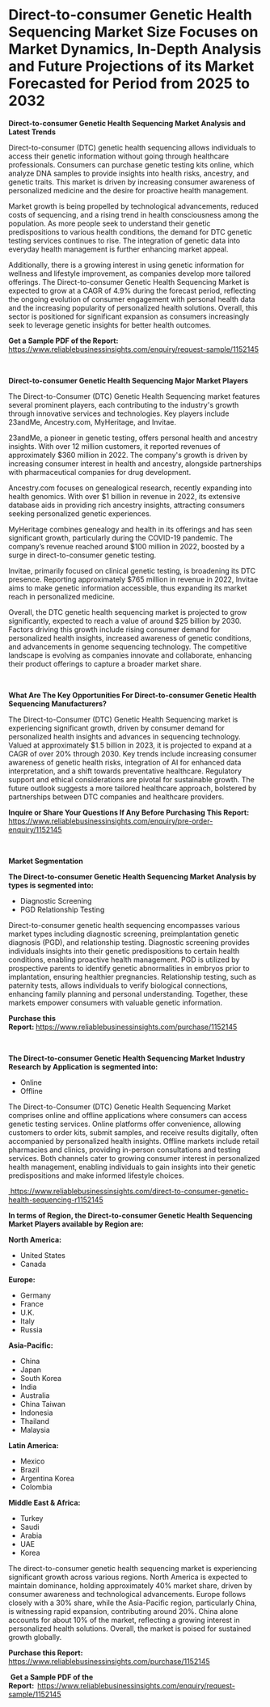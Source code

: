 <p><h1>Direct-to-consumer Genetic Health Sequencing Market Size Focuses on Market Dynamics, In-Depth Analysis and Future Projections of its Market Forecasted for Period from 2025 to 2032</h1></p><p><strong>Direct-to-consumer Genetic Health Sequencing Market Analysis and Latest Trends</strong></p>
<p><p>Direct-to-consumer (DTC) genetic health sequencing allows individuals to access their genetic information without going through healthcare professionals. Consumers can purchase genetic testing kits online, which analyze DNA samples to provide insights into health risks, ancestry, and genetic traits. This market is driven by increasing consumer awareness of personalized medicine and the desire for proactive health management.</p><p>Market growth is being propelled by technological advancements, reduced costs of sequencing, and a rising trend in health consciousness among the population. As more people seek to understand their genetic predispositions to various health conditions, the demand for DTC genetic testing services continues to rise. The integration of genetic data into everyday health management is further enhancing market appeal.</p><p>Additionally, there is a growing interest in using genetic information for wellness and lifestyle improvement, as companies develop more tailored offerings. The Direct-to-consumer Genetic Health Sequencing Market is expected to grow at a CAGR of 4.9% during the forecast period, reflecting the ongoing evolution of consumer engagement with personal health data and the increasing popularity of personalized health solutions. Overall, this sector is positioned for significant expansion as consumers increasingly seek to leverage genetic insights for better health outcomes.</p></p>
<p><strong>Get a Sample PDF of the Report:&nbsp;</strong> <a href="https://www.reliablebusinessinsights.com/enquiry/request-sample/1152145?utm_campaign=3109&utm_medium=2&utm_source=Github&utm_content=ia&utm_term=13042025&utm_id=direct-to-consumer-genetic-health-sequencing">https://www.reliablebusinessinsights.com/enquiry/request-sample/1152145</a></p>
<p>&nbsp;</p>
<p><strong>Direct-to-consumer Genetic Health Sequencing Major Market Players</strong></p>
<p><p>The Direct-to-Consumer (DTC) Genetic Health Sequencing market features several prominent players, each contributing to the industry's growth through innovative services and technologies. Key players include 23andMe, Ancestry.com, MyHeritage, and Invitae. </p><p>23andMe, a pioneer in genetic testing, offers personal health and ancestry insights. With over 12 million customers, it reported revenues of approximately $360 million in 2022. The company's growth is driven by increasing consumer interest in health and ancestry, alongside partnerships with pharmaceutical companies for drug development.</p><p>Ancestry.com focuses on genealogical research, recently expanding into health genomics. With over $1 billion in revenue in 2022, its extensive database aids in providing rich ancestry insights, attracting consumers seeking personalized genetic experiences.</p><p>MyHeritage combines genealogy and health in its offerings and has seen significant growth, particularly during the COVID-19 pandemic. The company’s revenue reached around $100 million in 2022, boosted by a surge in direct-to-consumer genetic testing.</p><p>Invitae, primarily focused on clinical genetic testing, is broadening its DTC presence. Reporting approximately $765 million in revenue in 2022, Invitae aims to make genetic information accessible, thus expanding its market reach in personalized medicine.</p><p>Overall, the DTC genetic health sequencing market is projected to grow significantly, expected to reach a value of around $25 billion by 2030. Factors driving this growth include rising consumer demand for personalized health insights, increased awareness of genetic conditions, and advancements in genome sequencing technology. The competitive landscape is evolving as companies innovate and collaborate, enhancing their product offerings to capture a broader market share.</p></p>
<p>&nbsp;</p>
<p><strong>What Are The Key Opportunities For Direct-to-consumer Genetic Health Sequencing Manufacturers?</strong></p>
<p><p>The Direct-to-Consumer (DTC) Genetic Health Sequencing market is experiencing significant growth, driven by consumer demand for personalized health insights and advances in sequencing technology. Valued at approximately $1.5 billion in 2023, it is projected to expand at a CAGR of over 20% through 2030. Key trends include increasing consumer awareness of genetic health risks, integration of AI for enhanced data interpretation, and a shift towards preventative healthcare. Regulatory support and ethical considerations are pivotal for sustainable growth. The future outlook suggests a more tailored healthcare approach, bolstered by partnerships between DTC companies and healthcare providers.</p></p>
<p><strong>Inquire or Share Your Questions If Any Before Purchasing This Report:</strong> <a href="https://www.reliablebusinessinsights.com/enquiry/pre-order-enquiry/1152145?utm_campaign=3109&utm_medium=2&utm_source=Github&utm_content=ia&utm_term=13042025&utm_id=direct-to-consumer-genetic-health-sequencing">https://www.reliablebusinessinsights.com/enquiry/pre-order-enquiry/1152145</a></p>
<p>&nbsp;</p>
<p><strong>Market Segmentation</strong></p>
<p><strong>The Direct-to-consumer Genetic Health Sequencing Market Analysis by types is segmented into:</strong></p>
<p><ul><li>Diagnostic Screening</li><li>PGD Relationship Testing</li></ul></p>
<p><p>Direct-to-consumer genetic health sequencing encompasses various market types including diagnostic screening, preimplantation genetic diagnosis (PGD), and relationship testing. Diagnostic screening provides individuals insights into their genetic predispositions to certain health conditions, enabling proactive health management. PGD is utilized by prospective parents to identify genetic abnormalities in embryos prior to implantation, ensuring healthier pregnancies. Relationship testing, such as paternity tests, allows individuals to verify biological connections, enhancing family planning and personal understanding. Together, these markets empower consumers with valuable genetic information.</p></p>
<p><strong>Purchase this Report:&nbsp;</strong><a href="https://www.reliablebusinessinsights.com/purchase/1152145?utm_campaign=3109&utm_medium=2&utm_source=Github&utm_content=ia&utm_term=13042025&utm_id=direct-to-consumer-genetic-health-sequencing">https://www.reliablebusinessinsights.com/purchase/1152145</a></p>
<p>&nbsp;</p>
<p><strong>The Direct-to-consumer Genetic Health Sequencing Market Industry Research by Application is segmented into:</strong></p>
<p><ul><li>Online</li><li>Offline</li></ul></p>
<p><p>The Direct-to-Consumer (DTC) Genetic Health Sequencing Market comprises online and offline applications where consumers can access genetic testing services. Online platforms offer convenience, allowing customers to order kits, submit samples, and receive results digitally, often accompanied by personalized health insights. Offline markets include retail pharmacies and clinics, providing in-person consultations and testing services. Both channels cater to growing consumer interest in personalized health management, enabling individuals to gain insights into their genetic predispositions and make informed lifestyle choices.</p></p>
<p><a href="https://www.reliablebusinessinsights.com/direct-to-consumer-genetic-health-sequencing-r1152145?utm_campaign=3109&utm_medium=2&utm_source=Github&utm_content=ia&utm_term=13042025&utm_id=direct-to-consumer-genetic-health-sequencing">&nbsp;https://www.reliablebusinessinsights.com/direct-to-consumer-genetic-health-sequencing-r1152145</a></p>
<p><strong>In terms of Region, the Direct-to-consumer Genetic Health Sequencing Market Players available by Region are:</strong></p>
<p>
    <p> <strong> North America: </strong>
        <ul>
            <li>United States</li>
            <li>Canada</li>
        </ul>
        </p> 
    <p> <strong> Europe: </strong>
        <ul>
            <li>Germany</li>
            <li>France</li>
            <li>U.K.</li>
            <li>Italy</li>
            <li>Russia</li>
        </ul>
        </p> 
    <p> <strong> Asia-Pacific: </strong>
        <ul>
            <li>China</li>
            <li>Japan</li>
            <li>South Korea</li>
            <li>India</li>
            <li>Australia</li>
            <li>China Taiwan</li>
            <li>Indonesia</li>
            <li>Thailand</li>
            <li>Malaysia</li>
        </ul>
        </p> 
    <p> <strong> Latin America: </strong>
        <ul>
            <li>Mexico</li>
            <li>Brazil</li>
            <li>Argentina Korea</li>
            <li>Colombia</li>
        </ul>
        </p> 
    <p> <strong> Middle East & Africa: </strong>
        <ul>
            <li>Turkey</li>
            <li>Saudi</li>
            <li>Arabia</li>
            <li>UAE</li>
            <li>Korea</li>
        </ul>
    </p>
    </p>
<p><p>The direct-to-consumer genetic health sequencing market is experiencing significant growth across various regions. North America is expected to maintain dominance, holding approximately 40% market share, driven by consumer awareness and technological advancements. Europe follows closely with a 30% share, while the Asia-Pacific region, particularly China, is witnessing rapid expansion, contributing around 20%. China alone accounts for about 10% of the market, reflecting a growing interest in personalized health solutions. Overall, the market is poised for sustained growth globally.</p></p>
<p><strong>Purchase this Report: </strong><a href="https://www.reliablebusinessinsights.com/purchase/1152145?utm_campaign=3109&utm_medium=2&utm_source=Github&utm_content=ia&utm_term=13042025&utm_id=direct-to-consumer-genetic-health-sequencing">https://www.reliablebusinessinsights.com/purchase/1152145</a></p>
<p>&nbsp;<strong>Get a Sample PDF of the Report:&nbsp;&nbsp;</strong><a href="https://www.reliablebusinessinsights.com/enquiry/request-sample/1152145?utm_campaign=3109&utm_medium=2&utm_source=Github&utm_content=ia&utm_term=13042025&utm_id=direct-to-consumer-genetic-health-sequencing">https://www.reliablebusinessinsights.com/enquiry/request-sample/1152145</a></p>
<p><strong></strong></p>
<p><p></p><p></p><p></p></p>